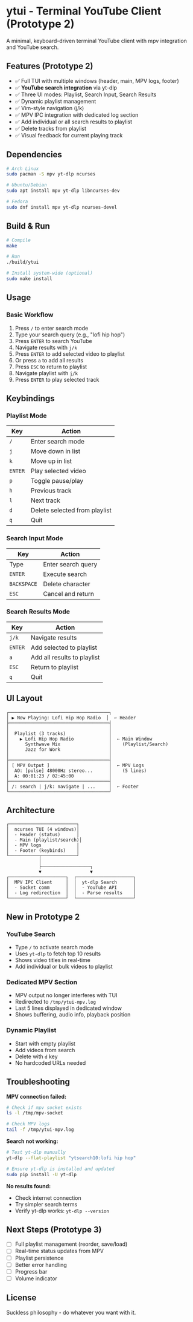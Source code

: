 # ytui - Terminal YouTube Client (Prototype 2)

A minimal, keyboard-driven terminal YouTube client with mpv integration and YouTube search.

## Features (Prototype 2)

- ✅ Full TUI with multiple windows (header, main, MPV logs, footer)
- ✅ **YouTube search integration** via yt-dlp
- ✅ Three UI modes: Playlist, Search Input, Search Results
- ✅ Dynamic playlist management
- ✅ Vim-style navigation (j/k)
- ✅ MPV IPC integration with dedicated log section
- ✅ Add individual or all search results to playlist
- ✅ Delete tracks from playlist
- ✅ Visual feedback for current playing track

## Dependencies

```bash
# Arch Linux
sudo pacman -S mpv yt-dlp ncurses

# Ubuntu/Debian
sudo apt install mpv yt-dlp libncurses-dev

# Fedora
sudo dnf install mpv yt-dlp ncurses-devel
```

## Build & Run

```bash
# Compile
make

# Run
./build/ytui

# Install system-wide (optional)
sudo make install
```

## Usage

### Basic Workflow

1. Press `/` to enter search mode
2. Type your search query (e.g., "lofi hip hop")
3. Press `ENTER` to search YouTube
4. Navigate results with `j/k`
5. Press `ENTER` to add selected video to playlist
6. Or press `a` to add all results
7. Press `ESC` to return to playlist
8. Navigate playlist with `j/k`
9. Press `ENTER` to play selected track

## Keybindings

### Playlist Mode
| Key     | Action                      |
|---------|-----------------------------|
| `/`     | Enter search mode           |
| `j`     | Move down in list           |
| `k`     | Move up in list             |
| `ENTER` | Play selected video         |
| `p`     | Toggle pause/play           |
| `h`     | Previous track              |
| `l`     | Next track                  |
| `d`     | Delete selected from playlist|
| `q`     | Quit                        |

### Search Input Mode
| Key        | Action                   |
|------------|--------------------------|
| Type       | Enter search query       |
| `ENTER`    | Execute search           |
| `BACKSPACE`| Delete character         |
| `ESC`      | Cancel and return        |

### Search Results Mode
| Key     | Action                      |
|---------|-----------------------------|
| `j/k`   | Navigate results            |
| `ENTER` | Add selected to playlist    |
| `a`     | Add all results to playlist |
| `ESC`   | Return to playlist          |
| `q`     | Quit                        |

## UI Layout

```
┌─────────────────────────────────────┐
│ ▶ Now Playing: Lofi Hip Hop Radio  │  ← Header
├─────────────────────────────────────┤
│                                     │
│  Playlist (3 tracks)                │
│    ▶ Lofi Hip Hop Radio             │  ← Main Window
│      Synthwave Mix                  │    (Playlist/Search)
│      Jazz for Work                  │
│                                     │
├─────────────────────────────────────┤
│ [ MPV Output ]                      │  ← MPV Logs
│  AO: [pulse] 48000Hz stereo...      │    (5 lines)
│  A: 00:01:23 / 02:45:00             │
├─────────────────────────────────────┤
│ /: search | j/k: navigate | ...     │  ← Footer
└─────────────────────────────────────┘
```

## Architecture

```
┌─────────────────────────┐
│  ncurses TUI (4 windows)│
│  - Header (status)      │
│  - Main (playlist/search)│
│  - MPV logs             │
│  - Footer (keybinds)    │
└───────────┬─────────────┘
            │
            ├──────────────────┐
            ▼                  ▼
┌─────────────────────┐  ┌─────────────────────┐
│  MPV IPC Client     │  │  yt-dlp Search      │
│  - Socket comm      │  │  - YouTube API      │
│  - Log redirection  │  │  - Parse results    │
└─────────────────────┘  └─────────────────────┘
```

## New in Prototype 2

### YouTube Search
- Type `/` to activate search mode
- Uses `yt-dlp` to fetch top 10 results
- Shows video titles in real-time
- Add individual or bulk videos to playlist

### Dedicated MPV Section
- MPV output no longer interferes with TUI
- Redirected to `/tmp/ytui-mpv.log`
- Last 5 lines displayed in dedicated window
- Shows buffering, audio info, playback position

### Dynamic Playlist
- Start with empty playlist
- Add videos from search
- Delete with `d` key
- No hardcoded URLs needed

## Troubleshooting

**MPV connection failed:**
```bash
# Check if mpv socket exists
ls -l /tmp/mpv-socket

# Check MPV logs
tail -f /tmp/ytui-mpv.log
```

**Search not working:**
```bash
# Test yt-dlp manually
yt-dlp --flat-playlist "ytsearch10:lofi hip hop"

# Ensure yt-dlp is installed and updated
sudo pip install -U yt-dlp
```

**No results found:**
- Check internet connection
- Try simpler search terms
- Verify yt-dlp works: `yt-dlp --version`

## Next Steps (Prototype 3)

- [ ] Full playlist management (reorder, save/load)
- [ ] Real-time status updates from MPV
- [ ] Playlist persistence
- [ ] Better error handling
- [ ] Progress bar
- [ ] Volume indicator

## License

Suckless philosophy - do whatever you want with it.
